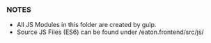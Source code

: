 ### NOTES

- All JS Modules in this folder are created by gulp.
- Source JS Files (ES6) can be found under /eaton.frontend/src/js/
